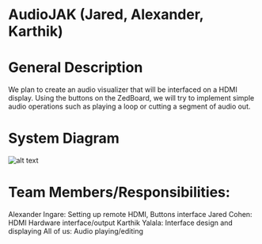# AudioJAK (Jared, Alexander, Karthik)

# General Description
We plan to create an audio visualizer that will be interfaced on a HDMI display. Using the buttons on the ZedBoard, we will try to implement simple audio operations such as playing a loop or cutting a segment of audio out.

# System Diagram
![alt text](https://github.com/neu-ece-4534-sp24/prj-audiojak/blob/main/project_diagram.jpeg)

# Team Members/Responsibilities: 
Alexander Ingare: Setting up remote HDMI, Buttons interface
Jared Cohen: HDMI Hardware interface/output
Karthik Yalala: Interface design and displaying
All of us: Audio playing/editing


